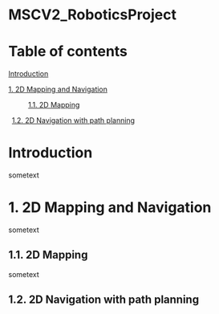 # MSCV2_RoboticsProject


# Table of contents
[ Introduction ](#introduction)

[1. 2D Mapping and Navigation ](#2DMappingAndNavigation)

&nbsp;&nbsp;&nbsp;&nbsp;&nbsp;&nbsp;&nbsp;&nbsp;&nbsp;&nbsp;[1.1. 2D Mapping ](#2DMapping)

&ensp;[1.2. 2D Navigation with path planning](#2DNavigationWithPathPlanning)

<a name="introduction"></a>
# Introduction

sometext


<a name="2DMappingAndNavigation"></a>
# 1. 2D Mapping and Navigation

sometext


<a name="2DMapping"></a>
## 1.1. 2D Mapping

sometext


<a name="2DNavigationWithPathPlanning"></a>
## 1.2. 2D Navigation with path planning







